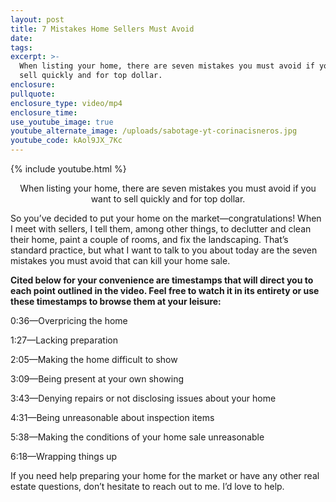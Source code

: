 ```yaml
---
layout: post
title: 7 Mistakes Home Sellers Must Avoid
date:
tags:
excerpt: >-
  When listing your home, there are seven mistakes you must avoid if you want to
  sell quickly and for top dollar.
enclosure:
pullquote:
enclosure_type: video/mp4
enclosure_time:
use_youtube_image: true
youtube_alternate_image: /uploads/sabotage-yt-corinacisneros.jpg
youtube_code: kAol9JX_7Kc
---
```


{% include youtube.html %}<center>When listing your home, there are seven mistakes you must avoid if you want to sell quickly and for top dollar.</center>

So you’ve decided to put your home on the market—congratulations\! When I meet with sellers, I tell them, among other things, to declutter and clean their home, paint a couple of rooms, and fix the landscaping. That’s standard practice, but what I want to talk to you about today are the seven mistakes you must avoid that can kill your home sale.&nbsp;

**Cited below for your convenience are timestamps that will direct you to each point outlined in the video. Feel free to watch it in its entirety or use these timestamps to browse them at your leisure:&nbsp;**

0:36—Overpricing the home&nbsp;

1:27—Lacking preparation

2:05—Making the home difficult to show&nbsp;

3:09—Being present at your own showing&nbsp;

3:43—Denying repairs or not disclosing issues about your home

4:31—Being unreasonable about inspection items&nbsp;

5:38—Making the conditions of your home sale unreasonable&nbsp;

6:18—Wrapping things up&nbsp;

If you need help preparing your home for the market or have any other real estate questions, don’t hesitate to reach out to me. I’d love to help.&nbsp;